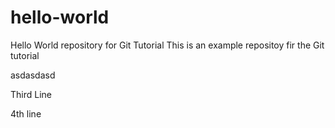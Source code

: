 # hello-world

Hello World repository for Git Tutorial This is an example repositoy fir the Git tutorial

asdasdasd


Third Line

4th line
